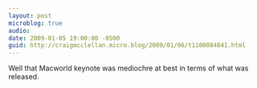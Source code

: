 ```yaml
---
layout: post
microblog: true
audio: 
date: 2009-01-05 19:00:00 -0500
guid: http://craigmcclellan.micro.blog/2009/01/06/t1100084041.html
---
```

Well that Macworld keynote was mediochre at best in terms of what was released.
